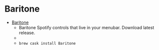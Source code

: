 # Baritone
- [Baritone](https://tma02.github.io/baritone/)
  -  Baritone Spotify controls that live in your menubar. Download latest release.
  - 
  - `brew cask install Baritone`
